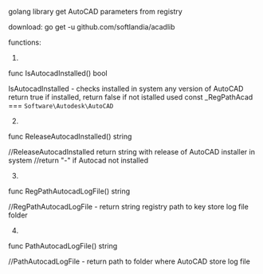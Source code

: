 golang library get AutoCAD parameters from registry

download: go get -u github.com/softlandia/acadlib

functions:

1. 
func IsAutocadInstalled() bool

IsAutocadInstalled - checks installed in system any version of AutoCAD
return true if installed,
return false if not istalled
used const _RegPathAcad === `Software\Autodesk\AutoCAD`

2. 
func ReleaseAutocadInstalled() string

//ReleaseAutocadInstalled return string with release of AutoCAD installer in system
//return "-" if Autocad not installed

3. 
func RegPathAutocadLogFile() string

//RegPathAutocadLogFile - return string registry path to key store log file folder

4.
func PathAutocadLogFile() string

//PathAutocadLogFile - return path to folder where AutoCAD store log file
